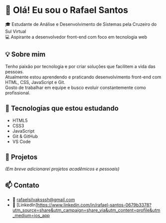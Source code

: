 # 👋 Olá! Eu sou o Rafael Santos

🎓 Estudante de Análise e Desenvolvimento de Sistemas pela Cruzeiro do Sul Virtual  
💻 Aspirante a desenvolvedor front-end com foco em tecnologia web

## 💡 Sobre mim

Tenho paixão por tecnologia e por criar soluções que facilitem a vida das pessoas.  
Atualmente estou aprendendo e praticando desenvolvimento front-end com HTML, CSS, JavaScript e Git.  
Gosto de trabalhar em equipe e busco evoluir constantemente como profissional.

## 🚀 Tecnologias que estou estudando

- HTML5  
- CSS3  
- JavaScript  
- Git & GitHub  
- VS Code  

## 📌 Projetos

*(Em breve adicionarei projetos acadêmicos e pessoais)*

## 📫 Contato

- 📧 rafaelsilvaksssh@gmail.com  
- 🔗 [LinkedIn]https://www.linkedin.com/in/rafael-santos-0679b3378?utm_source=share&utm_campaign=share_via&utm_content=profile&utm_medium=ios_app
